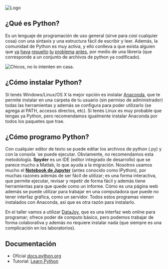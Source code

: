 ![](https://svn.python.org/www/branches/rest2web/beta.python.org/resources/design/logo/python-logo-master-flat-750.png "Logo")

## ¿Qué es Python?
Es un lenguaje de programación de uso general (sirve para *casi* cualquier cosa) con una sintaxis y una estructura fácil de escribir y leer. Además, la comunidad de Python es muy activa, y ello conlleva a que exista alguien que [ya](http://biopython.org/wiki/Main_Page) [haya](http://www.sympy.org/es) [resuelto](http://www.pygame.org/news.html) [tu](http://www.secdev.org/projects/scapy/) [problema](http://www.sqlalchemy.org/) [antes](http://www.python-requests.org/), por medio de una librería (que corresponde a un conjunto de archivos de python ya codificado).

![](http://es.xkcd.com/site_media/strips/python.png  "Chicos, no lo intenten en casa.")

## ¿Cómo instalar Python?
Si tenés Windows/Linux/OS X la mejor opción es instalar [Anaconda](http://continuum.io/downloads), que te permite instalar en una carpeta de tu usuario (sin permiso de administrador) todas las herramientas y además se configura para poder utilizarlo (se agrega al PATH, accesos directos, etc). Si tenés Linux es muy probable que tengas ya Python, pero recomendamos igualmente instalar Anaconda por todos los paquetes que trae.

## ¿Cómo programo Python?
Con cualquier editor de texto se puede editar los archivos de python (.py) y con la consola `se puede ejecutar. Obviamente, *no* recomendamos esta metodología. **Spyder** es un IDE (editor integrado de desarrollo) que se parece mucho a Matlab, lo que ayuda a la migración. Nosotros usamos mucho el [**Notebook de Jupyter**](http://jupyter.org/) (antes conocido como IPython), por muchas razones además de ser fácil de utilizar; es una forma interactiva, que permite ejecutar, revisar y repetir de forma fácil y además tiene herramientas para que quede como un informe. Cómo es una página web además se puede utilizar para trabajar en una computadora que puede no tener interfaz gráfica, como un servidor. 
Todos estos programas vienen instalados con Anaconda, así que es otra razón para instalarlo.

En el taller vamos a utilizar [DataJoy](http://getdatajoy.com), que es una interfaz web online para programar; ofrece poder de computo básico, pero podemos trabajar de forma colaborativa y además no requiere instalar nada (que siempre es una complicación en los laboratorios).



 



## Documentación  
* Oficial [docs.python.org](http://docs.python.org)
* Tutorial: [Learn Python](http://www.learnpython.org/)
